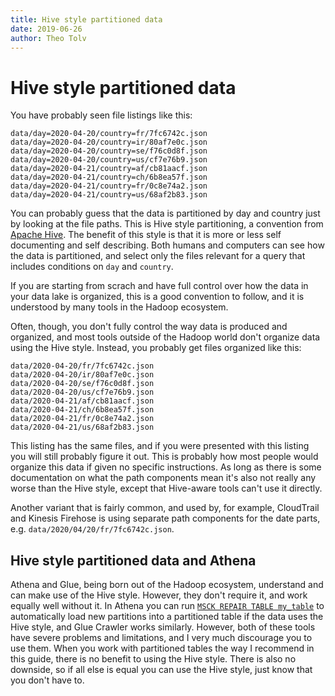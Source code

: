 ```yaml
---
title: Hive style partitioned data
date: 2019-06-26
author: Theo Tolv
---
```

# Hive style partitioned data

You have probably seen file listings like this:

```
data/day=2020-04-20/country=fr/7fc6742c.json
data/day=2020-04-20/country=ir/80af7e0c.json
data/day=2020-04-20/country=se/f76c0d8f.json
data/day=2020-04-20/country=us/cf7e76b9.json
data/day=2020-04-21/country=af/cb81aacf.json
data/day=2020-04-21/country=ch/6b8ea57f.json
data/day=2020-04-21/country=fr/0c8e74a2.json
data/day=2020-04-21/country=us/68af2b83.json
```

You can probably guess that the data is partitioned by day and country just by looking at the file paths. This is Hive style partitioning, a convention from [Apache Hive](https://hive.apache.org). The benefit of this style is that it is more or less self documenting and self describing. Both humans and computers can see how the data is partitioned, and select only the files relevant for a query that includes conditions on `day` and `country`.

If you are starting from scrach and have full control over how the data in your data lake is organized, this is a good convention to follow, and it is understood by many tools in the Hadoop ecosystem.

Often, though, you don't fully control the way data is produced and organized, and most tools outside of the Hadoop world don't organize data using the Hive style. Instead, you probably get files organized like this:

```
data/2020-04-20/fr/7fc6742c.json
data/2020-04-20/ir/80af7e0c.json
data/2020-04-20/se/f76c0d8f.json
data/2020-04-20/us/cf7e76b9.json
data/2020-04-21/af/cb81aacf.json
data/2020-04-21/ch/6b8ea57f.json
data/2020-04-21/fr/0c8e74a2.json
data/2020-04-21/us/68af2b83.json
```

This listing has the same files, and if you were presented with this listing you will still probably figure it out. This is probably how most people would organize this data if given no specific instructions. As long as there is some documentation on what the path components mean it's also not really any worse than the Hive style, except that Hive-aware tools can't use it directly.

Another variant that is fairly common, and used by, for example, CloudTrail and Kinesis Firehose is using separate path components for the date parts, e.g. `data/2020/04/20/fr/7fc6742c.json`.

## Hive style partitioned data and Athena

Athena and Glue, being born out of the Hadoop ecosystem, understand and can make use of the Hive style. However, they don't require it, and work equally well without it. In Athena you can run [`MSCK REPAIR TABLE my_table`](msck_repair_table.md) to automatically load new partitions into a partitioned table if the data uses the Hive style, and Glue Crawler works similarly. However, both of these tools have severe problems and limitations, and I very much discourage you to use them. When you work with partitioned tables the way I recommend in this guide, there is no benefit to using the Hive style. There is also no downside, so if all else is equal you can use the Hive style, just know that you don't have to.
